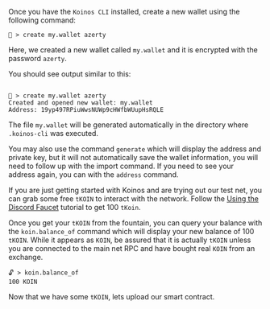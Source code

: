 Once you have the `Koinos CLI` installed, create a new wallet using the following command:
```
🔐 > create my.wallet azerty
```
Here, we created a new wallet called `my.wallet` and it is encrypted with the password `azerty`.

You should see output similar to this:

```

🔐 > create my.wallet azerty
Created and opened new wallet: my.wallet
Address: 19yp497RPiuWwsNUWp9cHWfbWUupHsRQLE

```
The file `my.wallet` will be generated automatically in the directory where `.koinos-cli` was executed.

You may also use the command `generate` which will display the address and private key, but it will not automatically save the wallet information, you will need to follow up with the import command. If you need to see your address again, you can with the `address` command.

If you are just getting started with Koinos and are trying out our test net, you can grab some free `tKOIN` to interact with the network. Follow the [Using the Discord Faucet](/M0/using-the-faucet) tutorial to get 100 `tKoin`.

Once you get your `tKOIN` from the fountain,  you can query your balance with the `koin.balance_of` command which will display your new balance of 100 `tKOIN`. While it appears as `KOIN`, be assured that it is actually `tKOIN` unless you are connected to the main net RPC and have bought real `KOIN` from an exchange.

```
🔓 > koin.balance_of
100 KOIN
```

Now that we have some `tKOIN`, lets upload our smart contract.